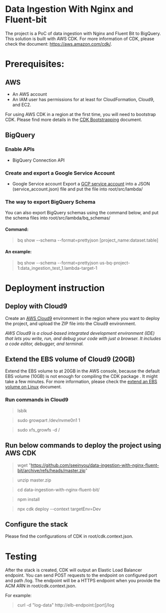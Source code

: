 
# Data Ingestion With Nginx and Fluent-bit
The project is a PoC of data ingestion with Nginx and Fluent Bit to BigQuery.
This solution is built with AWS CDK. For more information of CDK, please check the document: https://aws.amazon.com/cdk/. 

# Prerequisites:
## AWS
- An AWS account
- An IAM user has permissions for at least for CloudFormation, Cloud9, and EC2.

For using AWS CDK in a region at the first time, you will need to bootstrap CDK. Please find more details in the [CDK Bootstrapping](https://docs.aws.amazon.com/cdk/v2/guide/bootstrapping.html) document.

## BigQuery

### Enable APIs

- BigQuery Connection API

### Create and export a Google Service Account
- Google Service account
Export a [GCP service account](https://cloud.google.com/iam/docs/creating-managing-service-account-keys) into a JSON (service_account.json) file and put the file into root/src/lambda/

### The way to export BigQuery Schema

You can also export BigQuery schemas using the command below, and put the schema files into root/src/lambda/bq_schemas/

#### Command:
> bq show --schema --format=prettyjson [project_name:dataset.table]

#### An example:

> bq show --schema --format=prettyjson us-bq-project-1:data_ingestion_test_1.lambda-target-1

# Deployment instruction

## Deploy with Cloud9
Create an [AWS Cloud9](https://aws.amazon.com/cloud9/) environment in the region where you want to deploy the project, and upload the ZIP file into the Cloud9 environment.

*AWS Cloud9 is a cloud-based integrated development environment (IDE) that lets you write, run, and debug your code with just a browser. It includes a code editor, debugger, and terminal.*

## Extend the EBS volume of Cloud9 (20GB)

Extend the EBS volume to at 20GB in the AWS console, because the default EBS volume (10GB) is not enough for compiling the CDK package . It might take a few minutes. For more information, please check the [extend an EBS volume on Linux](https://docs.aws.amazon.com/AWSEC2/latest/UserGuide/recognize-expanded-volume-linux.html) document. 

### Run commands in Cloud9
> lsblk

> sudo growpart /dev/nvme0n1 1

> sudo xfs_growfs -d /

## Run below commands to deploy the project using AWS CDK
> wget "https://github.com/seeinyou/data-ingestion-with-nginx-fluent-bit/archive/refs/heads/master.zip"

> unzip master.zip


> cd data-ingestion-with-nginx-fluent-bit/

> npm install

> npx cdk deploy --context targetEnv=Dev

## Configure the stack

Please find the configurations of CDK in root/cdk.context.json.

# Testing
After the stack is created, CDK will output an Elastic Load Balancer endpoint. You can send POST requests to the endpoint on configured port and path /log. The endpoint will be a HTTPS endpoint when you provide the ACM ARN in root/cdk.context.json. 

For example:
> curl -d "log-data" http://elb-endpoint:[port]/log